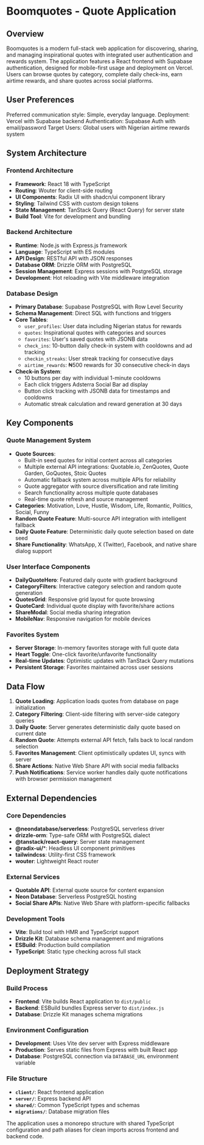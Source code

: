 # Boomquotes - Quote Application

## Overview

Boomquotes is a modern full-stack web application for discovering, sharing, and managing inspirational quotes with integrated user authentication and rewards system. The application features a React frontend with Supabase authentication, designed for mobile-first usage and deployment on Vercel. Users can browse quotes by category, complete daily check-ins, earn airtime rewards, and share quotes across social platforms.

## User Preferences

Preferred communication style: Simple, everyday language.
Deployment: Vercel with Supabase backend
Authentication: Supabase Auth with email/password
Target Users: Global users with Nigerian airtime rewards system

## System Architecture

### Frontend Architecture
- **Framework**: React 18 with TypeScript
- **Routing**: Wouter for client-side routing
- **UI Components**: Radix UI with shadcn/ui component library
- **Styling**: Tailwind CSS with custom design tokens
- **State Management**: TanStack Query (React Query) for server state
- **Build Tool**: Vite for development and bundling

### Backend Architecture
- **Runtime**: Node.js with Express.js framework
- **Language**: TypeScript with ES modules
- **API Design**: RESTful API with JSON responses
- **Database ORM**: Drizzle ORM with PostgreSQL
- **Session Management**: Express sessions with PostgreSQL storage
- **Development**: Hot reloading with Vite middleware integration

### Database Design
- **Primary Database**: Supabase PostgreSQL with Row Level Security
- **Schema Management**: Direct SQL with functions and triggers
- **Core Tables**:
  - `user_profiles`: User data including Nigerian status for rewards
  - `quotes`: Inspirational quotes with categories and sources
  - `favorites`: User's saved quotes with JSONB data
  - `check_ins`: 10-button daily check-in system with cooldowns and ad tracking
  - `checkin_streaks`: User streak tracking for consecutive days
  - `airtime_rewards`: ₦500 rewards for 30 consecutive check-in days
- **Check-in System**:
  - 10 buttons per day with individual 1-minute cooldowns
  - Each click triggers Adsterra Social Bar ad display
  - Button click tracking with JSONB data for timestamps and cooldowns
  - Automatic streak calculation and reward generation at 30 days

## Key Components

### Quote Management System
- **Quote Sources**: 
  - Built-in seed quotes for initial content across all categories
  - Multiple external API integrations: Quotable.io, ZenQuotes, Quote Garden, GoQuotes, Stoic Quotes
  - Automatic fallback system across multiple APIs for reliability
  - Quote aggregator with source diversification and rate limiting
  - Search functionality across multiple quote databases
  - Real-time quote refresh and source management
- **Categories**: Motivation, Love, Hustle, Wisdom, Life, Romantic, Politics, Social, Funny
- **Random Quote Feature**: Multi-source API integration with intelligent fallback
- **Daily Quote Feature**: Deterministic daily quote selection based on date seed
- **Share Functionality**: WhatsApp, X (Twitter), Facebook, and native share dialog support

### User Interface Components
- **DailyQuoteHero**: Featured daily quote with gradient background
- **CategoryFilters**: Interactive category selection and random quote generation
- **QuotesGrid**: Responsive grid layout for quote browsing
- **QuoteCard**: Individual quote display with favorite/share actions
- **ShareModal**: Social media sharing integration
- **MobileNav**: Responsive navigation for mobile devices

### Favorites System
- **Server Storage**: In-memory favorites storage with full quote data
- **Heart Toggle**: One-click favorite/unfavorite functionality
- **Real-time Updates**: Optimistic updates with TanStack Query mutations
- **Persistent Storage**: Favorites maintained across user sessions

## Data Flow

1. **Quote Loading**: Application loads quotes from database on page initialization
2. **Category Filtering**: Client-side filtering with server-side category queries
3. **Daily Quote**: Server generates deterministic daily quote based on current date
4. **Random Quote**: Attempts external API fetch, falls back to local random selection
5. **Favorites Management**: Client optimistically updates UI, syncs with server
6. **Share Actions**: Native Web Share API with social media fallbacks
7. **Push Notifications**: Service worker handles daily quote notifications with browser permission management

## External Dependencies

### Core Dependencies
- **@neondatabase/serverless**: PostgreSQL serverless driver
- **drizzle-orm**: Type-safe ORM with PostgreSQL dialect
- **@tanstack/react-query**: Server state management
- **@radix-ui/***: Headless UI component primitives
- **tailwindcss**: Utility-first CSS framework
- **wouter**: Lightweight React router

### External Services
- **Quotable API**: External quote source for content expansion
- **Neon Database**: Serverless PostgreSQL hosting
- **Social Share APIs**: Native Web Share with platform-specific fallbacks

### Development Tools
- **Vite**: Build tool with HMR and TypeScript support
- **Drizzle Kit**: Database schema management and migrations
- **ESBuild**: Production build compilation
- **TypeScript**: Static type checking across full stack

## Deployment Strategy

### Build Process
- **Frontend**: Vite builds React application to `dist/public`
- **Backend**: ESBuild bundles Express server to `dist/index.js`
- **Database**: Drizzle Kit manages schema migrations

### Environment Configuration
- **Development**: Uses Vite dev server with Express middleware
- **Production**: Serves static files from Express with built React app
- **Database**: PostgreSQL connection via `DATABASE_URL` environment variable

### File Structure
- **`client/`**: React frontend application
- **`server/`**: Express backend API
- **`shared/`**: Common TypeScript types and schemas
- **`migrations/`**: Database migration files

The application uses a monorepo structure with shared TypeScript configuration and path aliases for clean imports across frontend and backend code.